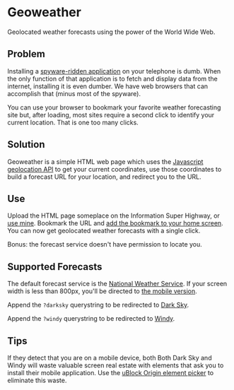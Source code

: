 # Geoweather

Geolocated weather forecasts using the power of the World Wide Web.

## Problem

Installing a [spyware-ridden application](https://www.nytimes.com/2019/01/03/technology/weather-channel-app-lawsuit.html) on your telephone is dumb. When the only function of that application is to fetch and display data from the internet, installing it is even dumber. We have web browsers that can accomplish that (minus most of the spyware).

You can use your browser to bookmark your favorite weather forecasting site but, after loading, most sites require a second click to identify your current location. That is one too many clicks.

## Solution

Geoweather is a simple HTML web page which uses the [Javascript geolocation API](https://developer.mozilla.org/en-US/docs/Web/API/Geolocation) to get your current coordinates, use those coordinates to build a forecast URL for your location, and redirect you to the URL.

## Use

Upload the HTML page someplace on the Information Super Highway, or [use mine](https://havenaut.net/weather/). Bookmark the URL and [add the bookmark to your home screen](https://blog.mozilla.org/theden/2012/12/13/create-a-mobile-shortcut-on-your-home-screen/). You can now get geolocated weather forecasts with a single click.

Bonus: the forecast service doesn't have permission to locate you.

## Supported Forecasts

The default forecast service is the [National Weather Service](https://www.weather.gov/). If your screen width is less than 800px, you'll be directed to [the mobile version](https://mobile.weather.gov/).

Append the `?darksky` querystring to be redirected to [Dark Sky](https://darksky.net/).

Append the `?windy` querystring to be redirected to [Windy](https://www.windy.com/).

## Tips

If they detect that you are on a mobile device, both Both Dark Sky and Windy will waste valuable screen real estate with elements that ask you to install their mobile application. Use the [uBlock Origin element picker](https://github.com/gorhill/uBlock/wiki/Element-picker) to eliminate this waste.
